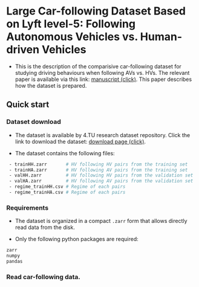 # Large Car-following Dataset Based on Lyft level-5: Following Autonomous Vehicles vs. Human-driven Vehicles

- This is the description of the comparisive car-following dataset for studying driving behaviours when following AVs vs. HVs. The relevant paper is available via this link: [manuscript (click)](https://papers.ssrn.com/sol3/papers.cfm?abstract_id=4241523). This paper describes how the dataset is prepared.

## Quick start

### Dataset download

* The dataset is available by 4.TU research dataset repository. Click the link to download the dataset: [download page (click)](https://papers.ssrn.com/sol3/papers.cfm?abstract_id=4241523).

* The dataset contains the following files:
``` bash
 - trainHH.zarr       # HV following HV pairs from the training set
 - trainHA.zarr       # HV following AV pairs from the training set
 - valHH.zarr         # HV following HV pairs from the validation set
 - valHA.zarr         # HV following AV pairs from the validation set
 - regime_trainHH.csv # Regime of each pairs
 - regime_trainHA.csv # Regime of each pairs
```

### Requirements

* The dataset is organized in a compact `.zarr` form that allows directly read data from the disk.

* Only the following python packages are required:
``` bash
zarr
numpy
pandas
```

### Read car-following data.
